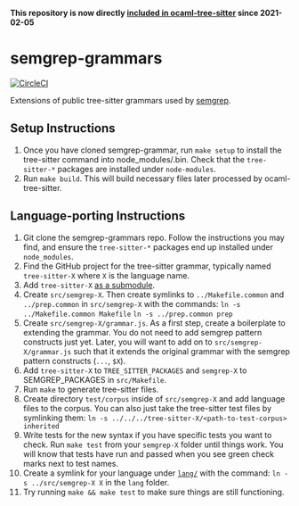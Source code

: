 **This repository is now directly [included in
  ocaml-tree-sitter](https://github.com/returntocorp/ocaml-tree-sitter/tree/master/lang/semgrep-grammars)
  since 2021-02-05**

# semgrep-grammars

[![CircleCI](https://circleci.com/gh/returntocorp/semgrep-grammars.svg?style=svg)](https://circleci.com/gh/returntocorp/semgrep-grammars)

Extensions of public tree-sitter grammars used by
[semgrep](https://github.com/returntocorp/semgrep).

## Setup Instructions
1. Once you have cloned semgrep-grammar, run `make setup` to install the tree-sitter command into node_modules/.bin. Check that the `tree-sitter-*` packages are installed under `node-modules`.
2. Run `make build`. This will build necessary files later processed by ocaml-tree-sitter.

## Language-porting Instructions
1. Git clone the semgrep-grammars repo. Follow the instructions
    you may find, and ensure the `tree-sitter-*` packages end up installed
    under `node_modules`.
 2. Find the GitHub project for the tree-sitter grammar,
    typically named `tree-sitter-X` where `X` is the language name.
 3. Add `tree-sitter-X`
    [as a submodule](https://github.com/returntocorp/semgrep-grammars/tree/master/src).
 4. Create `src/semgrep-X`. Then create symlinks to `../Makefile.common` and `../prep.common`
    in `src/semgrep-X` with the commands:
    `ln -s ../Makefile.common Makefile`
    `ln -s ../prep.common prep`
 5. Create `src/semgrep-X/grammar.js`. As a first step, create a boilerplate to extending the
    grammar. You do not need to add semgrep pattern constructs just yet.
    Later, you will want to add on to `src/semgrep-X/grammar.js` such that it extends the original
    grammar with the semgrep pattern constructs (`...`, `$X`).
 6. Add `tree-sitter-X` to `TREE_SITTER_PACKAGES` and `semgrep-X` to
    SEMGREP_PACKAGES in `src/Makefile`.
 7. Run `make` to generate tree-sitter files.
 8. Create directory `test/corpus` inside of `src/semgrep-X` and add
    language files to the corpus. You can also just take the tree-sitter test
    files by symlinking them:
    `ln -s ../../../tree-sitter-X/<path-to-test-corpus> inherited`
 9. Write tests for the new syntax if you have specific tests you want to check.
    Run `make test` from your
    `semgrep-X` folder until things work. You will know that tests have run
    and passed when you see green check marks next to test names.
 10. Create a symlink for your language under
    [`lang/`](https://github.com/returntocorp/semgrep-grammars/tree/master/lang)
    with the command:
    `ln -s ../src/semgrep-X X`
    in the `lang` folder.
 11. Try running `make && make test` to make sure things are still functioning.
